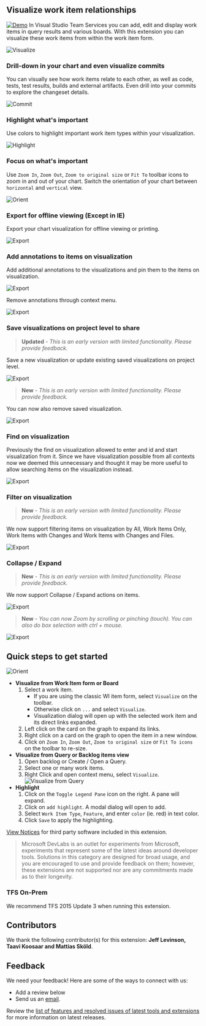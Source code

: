 ## Visualize work item relationships

[![Demo](images/wvizdemo.png)](https://channel9.msdn.com/Series/Visual-Studio-ALM-Rangers-Demos/VS-Team-Services-Work-Item-Visualization-Extension) In Visual Studio Team Services you can add, edit and display work items in query results and various boards. With this extension you can visualize these work items from within the work item form. 

![Visualize](images/image1.png)

### Drill-down in your chart and even visualize commits

You can visually see how work items relate to each other, as well as code, tests, test results, builds and external artifacts. Even drill into your commits to explore the changeset details.

![Commit](images/image4.png)

### Highlight what's important
Use colors to highlight important work item types within your visualization.

![Highlight](images/image3.png)

### Focus on what's important
Use `Zoom In`, `Zoom Out`, `Zoom to original size` or `Fit To` toolbar icons to zoom in and out of your chart. Switch the orientation of your chart between `horizontal` and `vertical` view.

![Orient](images/image2.png)

### Export for offline viewing (Except in IE)
Export your chart visualization for offline viewing or printing. 

![Export](images/image5.png)

### Add annotations to items on visualization

Add additional annotations to the visualizations and pin them to the items on visualization. 

![Export](images/annotations.png)

Remove annotations through context menu.

![Export](images/removeAnnotation.png)

### Save visualizations on project level to share

> **Updated** - *This is an early version with limited functionality. Please provide feedback.*

Save a new visualization or update existing saved visualizations on project level.  

![Export](images/shareVisualization.png)

> **New** - *This is an early version with limited functionality. Please provide feedback.*

You can now also remove saved visualization.

![Export](images/removeSavedVisualization.png)

### Find on visualization

Previously the find on visualization allowed to enter and id and start visualization from it. Since we have visualization possible from all contexts now we deemed this unnecessary and thought it may be more useful to allow searching items on the visualization instead.  

![Export](images/findOnVisualization.png)

### Filter on visualization

> **New** - *This is an early version with limited functionality. Please provide feedback.*

We now support filtering items on visualization by All, Work Items Only, Work Items with Changes and Work Items with Changes and Files.

![Export](images/filterVisualization.png)

### Collapse / Expand

> **New** - *This is an early version with limited functionality. Please provide feedback.*

We now support Collapse / Expand actions on items.

![Export](images/contextMenu_collapse_expand.png)

> **New** - *You can now Zoom by scrolling or pinching (touch). You can also do box selection with ctrl + mouse.*

![Export](images/ctrl_select_many.png)

## Quick steps to get started

![Orient](images/image6.png)

- **Visualize from Work Item form or Board**
	1. Select a work item. 
		- If you are using the classic WI item form, select `Visualize` on the toolbar.
		- Otherwise click on `...` and select `Visualize`.
		- Visualization dialog will open up with the selected work item and its direct links expanded.
	1. Left click on the card on the graph to expand its links.
	1. Right click on a card on the graph to open the item in a new window.
	1. Click on `Zoom In`, `Zoom Out`, `Zoom to original size` or `Fit To icons` on the toolbar to re-size.
- **Visualize from Query or Backlog items view**
	1. Open backlog or Create / Open a Query.
	2. Select one or many work items.
	3. Right Click and open context menu, select `Visualize`.
![Visualize from Query](images/VisualizeFromQuery.png)	
- **Highlight**
	1. Click on the `Toggle Legend Pane` icon on the right. A pane will expand.
	2. Click on `add highlight`. A modal dialog will open to add.
	3. Select `Work Item Type`, `Feature`, and enter `color` (ie. red) in text color. 
	4. Click `Save` to apply the highlighting.

[View Notices](https://marketplace.visualstudio.com/_apis/public/gallery/publisher/ms-devlabs/extension/WorkitemVisualization/latest/assetbyname/ThirdPartyNotice.txt) for third party software included in this extension.

> Microsoft DevLabs is an outlet for experiments from Microsoft, experiments that represent some of the latest ideas around developer tools. Solutions in this category are designed for broad usage, and you are encouraged to use and provide feedback on them; however, these extensions are not supported nor are any commitments made as to their longevity.

### TFS On-Prem

We recommend TFS 2015 Update 3 when running this extension.

## Contributors

We thank the following contributor(s) for this extension: **Jeff Levinson, Taavi Koosaar and Mattias Sköld**.

## Feedback

We need your feedback! Here are some of the ways to connect with us:

- Add a review below
- Send us an [email](mailto://mktdevlabs@microsoft.com).

Review the [list of features and resolved issues of latest tools and extensions](https://aka.ms/vsarreleases) for more information on latest releases. 
